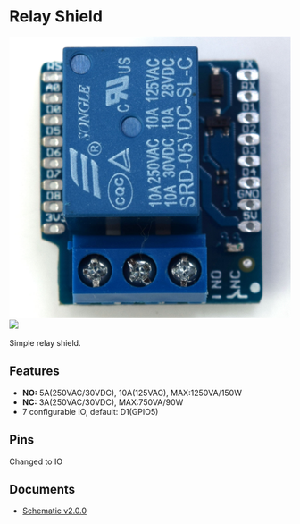 # Relay Shield

![](files/relay_v2.0.0_1_16x16.jpg)
![](files/d1_shields/relay_v2.0.0_2_16x16.jpg)

Simple relay shield.

## Features

* **NO:** 5A(250VAC/30VDC), 10A(125VAC), MAX:1250VA/150W
* **NC:** 3A(250VAC/30VDC), MAX:750VA/90W
* 7 configurable IO, default: D1(GPIO5)

## Pins

Changed to IO

## Documents

* [Schematic v2.0.0](files/sch_relay_v2.0.0.pdf)



